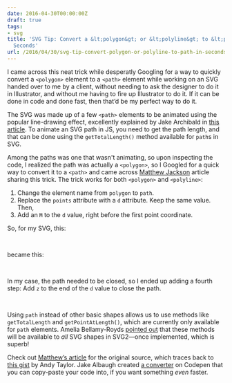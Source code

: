 ```yaml
---
date: 2016-04-30T00:00:00Z
draft: true
tags:
- svg
title: 'SVG Tip: Convert a &lt;polygon&gt; or &lt;polyline&gt; to &lt;path&gt; in
  Seconds'
url: /2016/04/30/svg-tip-convert-polygon-or-polyline-to-path-in-seconds/
---
```


I came across this neat trick while desperatly Googling for a way to quickly convert a `<polygon>` element to a `<path>` element while working on an SVG handed over to me by a client, without needing to ask the designer to do it in Illustrator, and without me having to fire up Illustrator to do it. If it can be done in code and done fast, then that’d be my perfect way to do it.

The SVG was made up of a few `<path>` elements to be animated using the popular line-drawing effect, excellently explained by Jake Archibald in [this article](https://jakearchibald.com/2013/animated-line-drawing-svg/). To animate an SVG path in JS, you need to get the path length, and that can be done using the `getTotalLength()` method available for `path`s in SVG.

Among the paths was one that wasn't animating, so upon inspecting the code, I realized the path was actually a `<polygon>`, so I Googled for a quick way to convert it to a `<path>` and came across [Matthew Jackson](http://twitter.com/matthewbeta) article sharing this trick. The trick works for both `<polygon>` and `<polyline>`:

1. Change the element name from `polygon` to `path`.
2. Replace the `points` attribute with a `d` attribute. Keep the same value. Then,
3. Add an `M` to the `d` value, right before the first point coordinate.

So, for my SVG, this:

<pre class="brush:html">
<polygon fill="none" stroke="#333" stroke-width="1" stroke-linecap="round" stroke-linejoin="round" stroke-miterlimit="10" points="181.5,613.5 222.6,247 808.8,116.1 778.6,562.8"/>
</pre>

became this:

<pre class="brush:html">
<polygon fill="none" stroke="#333" stroke-width="1" stroke-linecap="round" stroke-linejoin="round" stroke-miterlimit="10" d="M181.5,613.5 222.6,247 808.8,116.1 778.6,562.8"/>
</pre>

In my case, the path needed to be closed, so I ended up adding a fourth step: Add `z` to the end of the `d` value to close the path.

<pre class="brush:html">
<polygon fill="none" stroke="#333" stroke-width="1" stroke-linecap="round" stroke-linejoin="round" stroke-miterlimit="10" d="M181.5,613.5 222.6,247 808.8,116.1 778.6,562.8z"/>
</pre>

Using `path` instead of other basic shapes allows us to use methods like `getTotalLength` and `getPointAtLength()`, which are currently only available for `path` elements. Amelia Bellamy-Royds [pointed out](https://twitter.com/AmeliasBrain/status/726482226393788416) that these methods will be available to *all* SVG shapes in SVG2—once implemented, which is superb!

<p class="size-2x">Check out <a href="http://matthew-jackson.com/notes/converting-an-svg-polyline-to-a-path/">Matthew’s article</a> for the original source, which traces back to <a href="https://gist.github.com/andytlr/9283541">this gist</a> by Andy Taylor. Jake Albaugh created <a href="ttp://codepen.io/jakealbaugh/pen/GZwgzV/">a converter</a> on Codepen that you can copy-paste your code into, if you want something <em>even</em> faster.</p>



